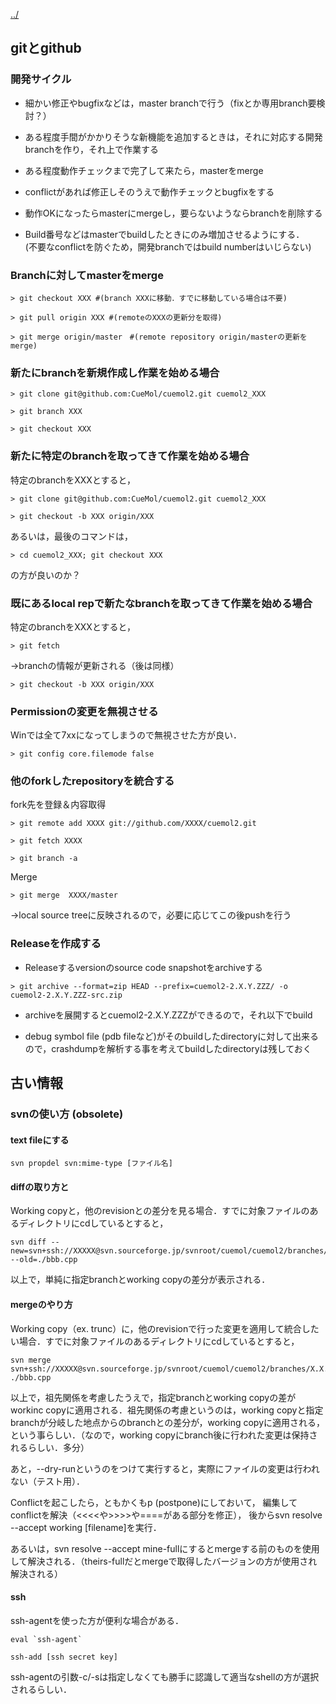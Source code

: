 [../](../../cuemol2/)

## gitとgithub
### 開発サイクル

-  細かい修正やbugfixなどは，master branchで行う（fixとか専用branch要検討？）

-  ある程度手間がかかりそうな新機能を追加するときは，それに対応する開発branchを作り，それ上で作業する

-  ある程度動作チェックまで完了して来たら，masterをmerge

-  conflictがあれば修正しそのうえで動作チェックとbugfixをする

-  動作OKになったらmasterにmergeし，要らないようならbranchを削除する

-  Build番号などはmasterでbuildしたときにのみ増加させるようにする．<br />
(不要なconflictを防ぐため，開発branchではbuild numberはいじらない)

### Branchに対してmasterをmerge
```
> git checkout XXX #(branch XXXに移動．すでに移動している場合は不要)
```
```
> git pull origin XXX #(remoteのXXXの更新分を取得)
```
```
> git merge origin/master　#(remote repository origin/masterの更新をmerge)
```


### 新たにbranchを新規作成し作業を始める場合
```
> git clone git@github.com:CueMol/cuemol2.git cuemol2_XXX
```
```
> git branch XXX
```
```
> git checkout XXX
```

### 新たに特定のbranchを取ってきて作業を始める場合
特定のbranchをXXXとすると，
```
> git clone git@github.com:CueMol/cuemol2.git cuemol2_XXX
```
```
> git checkout -b XXX origin/XXX
```

あるいは，最後のコマンドは，
```
> cd cuemol2_XXX; git checkout XXX
```

の方が良いのか？

### 既にあるlocal repで新たなbranchを取ってきて作業を始める場合
特定のbranchをXXXとすると，
```
> git fetch
```

→branchの情報が更新される（後は同様）
```
> git checkout -b XXX origin/XXX
```

### Permissionの変更を無視させる
Winでは全て7xxになってしまうので無視させた方が良い．
```
> git config core.filemode false
```

### 他のforkしたrepositoryを統合する
fork先を登録＆内容取得
```
> git remote add XXXX git://github.com/XXXX/cuemol2.git
```
```
> git fetch XXXX
```
```
> git branch -a
```

Merge
```
> git merge  XXXX/master
```

→local source treeに反映されるので，必要に応じてこの後pushを行う

### Releaseを作成する

-  Releaseするversionのsource code snapshotをarchiveする
```
> git archive --format=zip HEAD --prefix=cuemol2-2.X.Y.ZZZ/ -o cuemol2-2.X.Y.ZZZ-src.zip
```


-  archiveを展開するとcuemol2-2.X.Y.ZZZができるので，それ以下でbuild

-  debug symbol file (pdb fileなど)がそのbuildしたdirectoryに対して出来るので，crashdumpを解析する事を考えてbuildしたdirectoryは残しておく

## 古い情報
### svnの使い方 (obsolete)
#### text fileにする
```
svn propdel svn:mime-type [ファイル名]
```

#### diffの取り方と
Working copyと，他のrevisionとの差分を見る場合．すでに対象ファイルのあるディレクトリにcdしているとすると，
```
svn diff --new=svn+ssh://XXXXX@svn.sourceforge.jp/svnroot/cuemol/cuemol2/branches/X.X.X/src/aaa/bbb.cpp --old=./bbb.cpp
```

以上で，単純に指定branchとworking copyの差分が表示される．

#### mergeのやり方
Working copy（ex. trunc）に，他のrevisionで行った変更を適用して統合したい場合．すでに対象ファイルのあるディレクトリにcdしているとすると，
```
svn merge svn+ssh://XXXXX@svn.sourceforge.jp/svnroot/cuemol/cuemol2/branches/X.X.X/src/aaa/bbb.cpp ./bbb.cpp
```

以上で，祖先関係を考慮したうえで，指定branchとworking copyの差がworkinc copyに適用される．祖先関係の考慮というのは，working copyと指定branchが分岐した地点からのbranchとの差分が，working copyに適用される，という事らしい．（なので，working copyにbranch後に行われた変更は保持されるらしい．多分）

あと，--dry-runというのをつけて実行すると，実際にファイルの変更は行われない（テスト用）．

Conflictを起こしたら，ともかくもp (postpone)にしておいて，
編集してconflictを解決（<<<<や>>>>や====がある部分を修正），
後からsvn resolve --accept working [filename]を実行．

あるいは，svn resolve --accept mine-fullにするとmergeする前のものを使用して解決される．（theirs-fullだとmergeで取得したバージョンの方が使用され解決される）

#### ssh
ssh-agentを使った方が便利な場合がある．
```
eval `ssh-agent`
```
```
ssh-add [ssh secret key]
```

ssh-agentの引数-c/-sは指定しなくても勝手に認識して適当なshellの方が選択されるらしい．
